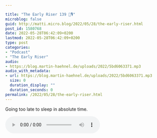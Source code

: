 ```yaml
---

title: "The Early Riser 139 🌅🎙"
microblog: false
guid: http://matti.micro.blog/2022/05/28/the-early-riser.html
post_id: 1580768
date: 2022-05-28T06:42:09+0200
lastmod: 2022-05-28T06:42:09+0200
type: post
categories:
- "Podcast"
- "The Early Riser"
audio:
- https://blog.martin-haehnel.de/uploads/2022/5bd6063371.mp3
audio_with_metadata:
- url: https://blog.martin-haehnel.de/uploads/2022/5bd6063371.mp3
  size: 0
  duration_display: ""
  duration_seconds: 0
permalink: /2022/05/28/the-early-riser.html
---
```

<p>Going too late to sleep in absolute time. </p>

<audio controls="controls" src="https://blog.martin-haehnel.de/uploads/2022/5bd6063371.mp3" preload="metadata" />
